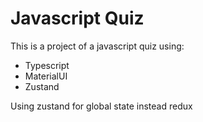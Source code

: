 # Javascript Quiz
This is a project of a javascript quiz using:  
* Typescript
* MaterialUI
* Zustand  

Using zustand for global state instead redux